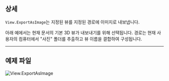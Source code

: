 ## 상세
`View.ExportAsImage`는 지정된 뷰를 지정된 경로에 이미지로 내보냅니다.

아래 예에서는 현재 문서의 기본 3D 뷰가 내보내기를 위해 선택됩니다. 경로는 현재 사용자의 컴퓨터에서 "사진" 폴더를 추출하고 뷰 이름을 결합하여 구성됩니다.

___
## 예제 파일

![View.ExportAsImage](./Revit.Elements.Views.View.ExportAsImage_img.jpg)

